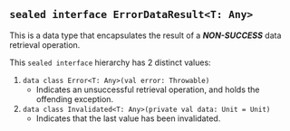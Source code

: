 ## `sealed interface ErrorDataResult<T: Any>`
This is a data type that encapsulates the result of a **_NON-SUCCESS_** data retrieval operation.

This `sealed interface` hierarchy has 2 distinct values:
1. `data class Error<T: Any>(val error: Throwable)`
    - Indicates an unsuccessful retrieval operation, and holds the offending exception.
2. `data class Invalidated<T: Any>(private val data: Unit = Unit)`
   - Indicates that the last value has been invalidated.